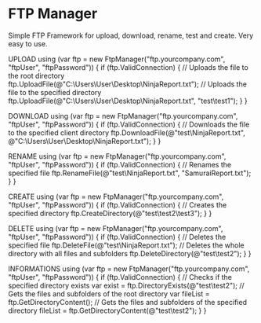 # FTP Manager
Simple FTP Framework for upload, download, rename, test and create. Very easy to use.

UPLOAD
using (var ftp = new FtpManager("ftp.yourcompany.com", "ftpUser", "ftpPassword"))
{
  	if (ftp.ValidConnection)
  	{
     		// Uploads the file to the root directory
     		ftp.UploadFile(@"C:\Users\User\Desktop\NinjaReport.txt");
     		// Uploads the file to the specified directory
     		ftp.UploadFile(@"C:\Users\User\Desktop\NinjaReport.txt", "test\test1");
  	}
}

DOWNLOAD
using (var ftp = new FtpManager("ftp.yourcompany.com", "ftpUser", "ftpPassword"))
{
  	if (ftp.ValidConnection)
  	{
      		// Downloads the file to the specified client directory
      		ftp.DownloadFile(@"test\NinjaReport.txt", @"C:\Users\User\Desktop\NinjaReport.txt");
  	}
}

RENAME
using (var ftp = new FtpManager("ftp.yourcompany.com", "ftpUser", "ftpPassword"))
{
   	if (ftp.ValidConnection)
   	{
       		// Renames the specified file
       		ftp.RenameFile(@"test\NinjaReport.txt", "SamuraiReport.txt");
   	}
}

CREATE
using (var ftp = new FtpManager("ftp.yourcompany.com", "ftpUser", "ftpPassword"))
{
	if (ftp.ValidConnection)
	{
		// Creates the specified directory
		ftp.CreateDirectory(@"test\test2\test3");
   	}
}

DELETE
using (var ftp = new FtpManager("ftp.yourcompany.com", "ftpUser", "ftpPassword"))
{
	if (ftp.ValidConnection)
	{
        	// Deletes the specified file
        	ftp.DeleteFile(@"test\NinjaReport.txt");
        	// Deletes the whole directory with all files and subfolders
        	ftp.DeleteDirectory(@"test\test2");
   	}
}

INFORMATIONS
using (var ftp = new FtpManager("ftp.yourcompany.com", "ftpUser", "ftpPassword"))
{
    	if (ftp.ValidConnection)
    	{
        	// Checks if the specified directory exists
        	var exist = ftp.DirectoryExists(@"test\test2");
        	// Gets the files and subfolders of the root directory
        	var fileList = ftp.GetDirectoryContent();
        	// Gets the files and subfolders of the specified directory
        	fileList = ftp.GetDirectoryContent(@"test\test2\");
    	}
}
